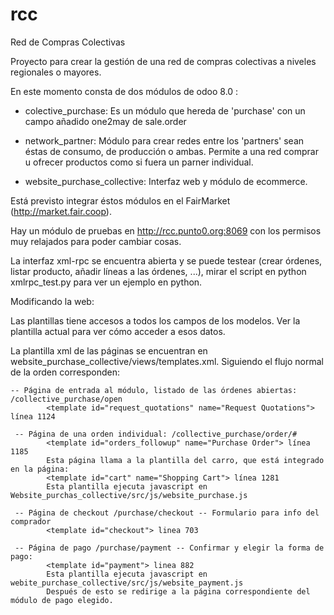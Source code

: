 # rcc

Red de Compras Colectivas

Proyecto para crear la gestión de una red de compras colectivas a niveles regionales o mayores.

En este momento consta de dos módulos de odoo 8.0 :

* colective_purchase: Es un módulo que hereda de 'purchase' con un campo añadido one2may de sale.order

* network_partner: Módulo para crear redes entre los 'partners' sean éstas de consumo, de producción o ambas. Permite a una red comprar u ofrecer productos como si fuera un parner individual.

* website_purchase_collective: Interfaz web y módulo de ecommerce. 

Está previsto integrar éstos módulos en el FairMarket (http://market.fair.coop).

Hay un módulo de pruebas en http://rcc.punto0.org:8069 con los permisos muy relajados para poder cambiar cosas. 

La interfaz xml-rpc se encuentra abierta y se puede testear (crear órdenes, listar producto, añadir líneas a las órdenes, ...), mirar el script en python xmlrpc_test.py para ver un ejemplo en python.

Modificando la web:

Las plantillas tiene accesos a todos los campos de los modelos. Ver la plantilla actual para ver cómo acceder a esos datos.

La plantilla xml de las páginas se encuentran en website_purchase_collective/views/templates.xml. Siguiendo el flujo normal de la orden corresponden: 

    -- Página de entrada al módulo, listado de las órdenes abiertas: /collective_purchase/open
            <template id="request_quotations" name="Request Quotations"> línea 1124

     -- Página de una orden individual: /collective_purchase/order/#
            <template id="orders_followup" name="Purchase Order"> línea 1185
            Esta página llama a la plantilla del carro, que está integrado en la página:
            <template id="cart" name="Shopping Cart"> línea 1281
            Esta plantilla ejecuta javascript en Website_purchas_collective/src/js/website_purchase.js
    
     -- Página de checkout /purchase/checkout -- Formulario para info del comprador
            <template id="checkout"> linea 703
    
     -- Página de pago /purchase/payment -- Confirmar y elegir la forma de pago:
            <template id="payment"> linea 882
            Esta plantilla ejecuta javascript en webite_purchase_collective/src/js/website_payment.js
            Después de esto se redirige a la página correspondiente del módulo de pago elegido.
            
            
            
            


